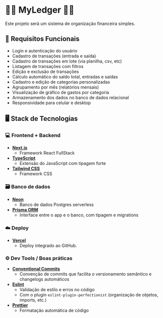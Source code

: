 # 🚧🚧 **MyLedger** 🚧🚧

Este projeto será um sistema de organização financeira simples.


## 📝 **Requisitos Funcionais**

- Login e autenticação do usuário
- Cadastro de transações (entrada e saída)
- Cadastro de transações em lote (via planilha, csv, etc)
- Listagem de transações com filtros
- Edição e exclusão de transações
- Cálculo automático do saldo total, entradas e saídas
- Cadastro e edição de categorias personalizadas
- Agrupamento por mês (relatórios mensais)
- Visualização de gráfico de gastos por categoria
- Armazenamento dos dados no banco de dados relacional
- Responsividade para celular e desktop

## 🖥️ **Stack de Tecnologias**

### 💻 Frontend + Backend

- [**Next.js**](https://nextjs.org/)
    - Framework React FullStack
- [**TypeScript**](https://www.typescriptlang.org/)
    - Extensão do JavaScript com tipagem forte
- [**Tailwind CSS**](https://tailwindcss.com/)
    - Framework CSS

### 🗃️ Banco de dados

- [**Neon**](https://planetscale.com/)
    - Banco de dados Postgres serverless
- [**Prisma ORM**](https://www.prisma.io/)
    - Interface entre o app e o banco, com tipagem e migrations

### ☁️ Deploy

- [**Vercel**](https://vercel.com/)
    - Deploy integrado ao GitHub.

### ⚙️ Dev Tools / Boas práticas

- [**Conventional Commits**](https://www.conventionalcommits.org/en/v1.0.0/)
    - Convenção de commits que facilita o versionamento semântico e changelogs automáticos
- [**Eslint**](https://eslint.org/)
    - Validação de estilo e erros no código
    - Com o plugin `eslint-plugin-perfectionist` (organização de objetos, imports, etc.)
- [**Prettier**](https://prettier.io/)
    - Formatação automática de código